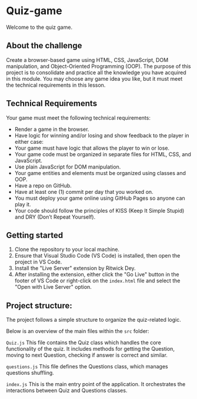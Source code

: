 # Quiz-game

Welcome to the quiz game. 

## About the challenge

Create a browser-based game using HTML, CSS, JavaScript, DOM manipulation, and Object-Oriented Programming (OOP).
The purpose of this project is to consolidate and practice all the knowledge you have acquired in this module. 
You may choose any game idea you like, but it must meet the technical requirements in this lesson.


## Technical Requirements
Your game must meet the following technical requirements:

- Render a game in the browser.
- Have logic for winning and/or losing and show feedback to the player in either case:
- Your game must have logic that allows the player to win or lose.
- Your game code must be organized in separate files for HTML, CSS, and JavaScript.
- Use plain JavaScript for DOM manipulation.
- Your game entities and elements must be organized using classes and OOP.
- Have a repo on GitHub.
- Have at least one (1) commit per day that you worked on.
- You must deploy your game online using GitHub Pages so anyone can play it.
- Your code should follow the principles of KISS (Keep It Simple Stupid) and DRY (Don’t Repeat Yourself).

## Getting started

1. Clone the repository to your local machine.
2. Ensure that Visual Studio Code (VS Code) is installed, then open the project in VS Code.
3. Install the "Live Server" extension by Ritwick Dey.
4. After installing the extension, either click the "Go Live" button in the footer of VS Code or right-click on the ```index.html``` file and select the "Open with Live Server" option.


## Project structure:
The project follows a simple structure to organize the quiz-related logic. 

Below is an overview of the main files within the ``src`` folder:

```Quiz.js```
This file contains the Quiz class which handles the core functionality of the quiz. It includes methods for getting the Question, moving to next Question, checking if answer is correct and similar.

```questions.js```
This file defines the Questions class, which manages questions shuffling.

```index.js```
This is the main entry point of the application. It orchestrates the interactions between Quiz and Questions classes.

